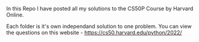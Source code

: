 In this Repo I have posted all my solutions to the CS50P Course by Harvard Online.

Each folder is it's own independand solution to one problem. 
You can view the questions on this website - https://cs50.harvard.edu/python/2022/
